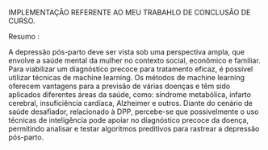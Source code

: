 IMPLEMENTAÇÃO REFERENTE AO MEU TRABAHLO DE CONCLUSÃO DE CURSO.

Resumo :

A depressão pós-parto deve ser vista sob uma perspectiva ampla, que envolve a saúde mental da mulher no contexto social, econômico e familiar. Para viabilizar um diagnóstico precoce para tratamento eficaz, é possível utilizar técnicas de machine learning.
Os métodos de machine learning oferecem vantagens para a previsão de várias doenças e têm sido aplicados diferentes áreas da saúde, como: síndrome metabólica, infarto cerebral, insuficiência cardíaca, Alzheimer e outros. Diante do cenário de saúde desafiador, relacionado à DPP, percebe-se que possivelmente o uso técnicas de inteligência pode apoiar no diagnóstico precoce da doença, permitindo analisar e testar algoritmos preditivos para rastrear a depressão pós-parto.
